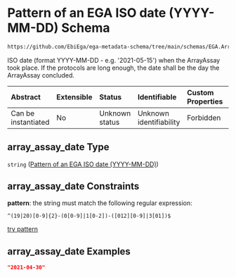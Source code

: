 # Pattern of an EGA ISO date (YYYY-MM-DD) Schema

```txt
https://github.com/EbiEga/ega-metadata-schema/tree/main/schemas/EGA.ArrayAssay.json#/properties/array_assay_date
```

ISO date (format YYYY-MM-DD - e.g. '2021-05-15') when the ArrayAssay took place. If the protocols are long enough, the date shall be the day the ArrayAssay concluded.

| Abstract            | Extensible | Status         | Identifiable            | Custom Properties | Additional Properties | Access Restrictions | Defined In                                                                |
| :------------------ | :--------- | :------------- | :---------------------- | :---------------- | :-------------------- | :------------------ | :------------------------------------------------------------------------ |
| Can be instantiated | No         | Unknown status | Unknown identifiability | Forbidden         | Allowed               | none                | [EGA.ArrayAssay.json*](../out/EGA.ArrayAssay.json "open original schema") |

## array_assay_date Type

`string` ([Pattern of an EGA ISO date (YYYY-MM-DD)](ega-properties-pattern-of-an-ega-iso-date-yyyy-mm-dd.md))

## array_assay_date Constraints

**pattern**: the string must match the following regular expression: 

```regexp
^(19|20)[0-9]{2}-(0[0-9]|1[0-2])-([012][0-9]|3[01])$
```

[try pattern](https://regexr.com/?expression=%5E\(19%7C20\)%5B0-9%5D%7B2%7D-\(0%5B0-9%5D%7C1%5B0-2%5D\)-\(%5B012%5D%5B0-9%5D%7C3%5B01%5D\)%24 "try regular expression with regexr.com")

## array_assay_date Examples

```json
"2021-04-30"
```
